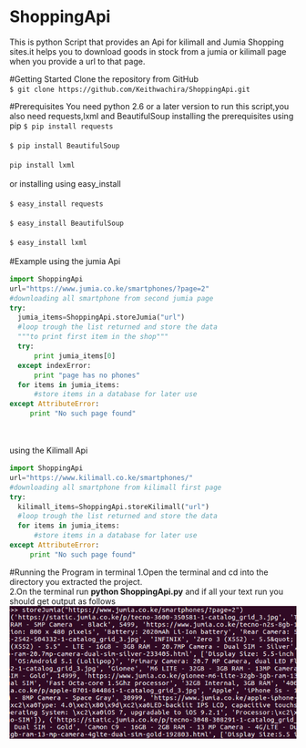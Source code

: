 # ShoppingApi
This is python Script that provides an Api for kilimall and Jumia Shopping sites.it helps you to download goods in stock from a jumia or kilimall page when you provide a url to that page.

#Getting Started
Clone the repository from GitHub<br />
`$ git clone https://github.com/Keithwachira/ShoppingApi.git`

#Prerequisites
You need python 2.6 or a later version to run this script,you also need requests,lxml and BeautifulSoup
installing the prerequisites using pip
`$ pip install requests`<br /><br />
`$ pip install BeautifulSoup`<br /><br />
`pip install lxml`<br /><br />
or installing using easy_install<br /><br />
`$ easy_install requests`<br /><br />
`$ easy_install BeautifulSoup `<br /><br />
`$ easy_install lxml`<br /><br />
#Example 
using the jumia Api
```python
import ShoppingApi
url="https://www.jumia.co.ke/smartphones/?page=2"
#downloading all smartphone from second jumia page
try:
  jumia_items=ShoppingApi.storeJumia("url")
  #loop trough the list returned and store the data
  """to print first item in the shop"""
  try:
      print jumia_items[0]
  except indexError:
      print "page has no phones"
  for items in jumia_items:
      #store items in a database for later use
except AttributeError:
     print "No such page found"
```
<br /><br />
using the Kilimall Api
```python
import ShoppingApi
url="https://www.kilimall.co.ke/smartphones/"
#downloading all smartphone from kilimall first page
try:
  kilimall_items=ShoppingApi.storeKilimall("url")
  #loop trough the list returned and store the data
  for items in jumia_items:
      #store items in a database for later use
except AttributeError:
     print "No such page found"
```

#Running the Program in terminal
1.Open the terminal and cd into the directory you extracted the project.<br />
2.On the terminal run **python ShoppingApi.py** and if all your text run you should get output as follows<br />
![Alt text](/test.png?raw=true "Optional Title")



 
 
